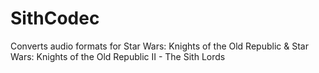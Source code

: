 # SithCodec
Converts audio formats for Star Wars: Knights of the Old Republic &amp; Star Wars: Knights of the Old Republic II - The Sith Lords
